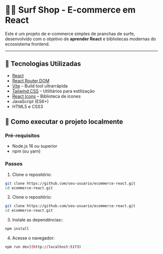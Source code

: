 # 🏄‍♂️ Surf Shop - E-commerce em React

Este é um projeto de e-commerce simples de pranchas de surfe, desenvolvido com o objetivo de **aprender React** e bibliotecas modernas do ecossistema frontend.

---

## 🚀 Tecnologias Utilizadas

- [React](https://reactjs.org/)
- [React Router DOM](https://reactrouter.com/)
- [Vite](https://vitejs.dev/) – Build tool ultrarrápida
- [Tailwind CSS](https://tailwindcss.com/) – Utilitários para estilização
- [React Icons](https://react-icons.github.io/react-icons/) – Biblioteca de ícones
- JavaScript (ES6+)
- HTML5 e CSS3

## 🔧 Como executar o projeto localmente

### Pré-requisitos

- Node.js 16 ou superior
- npm (ou yarn)

### Passos

1. Clone o repositório:

```bash
git clone https://github.com/seu-usuario/ecommerce-react.git
cd ecommerce-react.git
```

2. Clone o repositório:

```bash
git clone https://github.com/seu-usuario/ecommerce-react.git
cd ecommerce-react.git
```

3. Instale as dependências::

```bash
npm install
```

4. Acesse o navegador:

```bash
npm run dev](http://localhost:5173)
```
